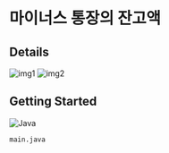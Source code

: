 # 마이너스 통장의 잔고액

## Details
![img1](https://github.com/user-attachments/assets/63baa2ba-ad39-48de-a3c7-49ac0987325e)
![img2](https://github.com/user-attachments/assets/1ee9c077-b585-49ea-9dd2-f7d14a9167db)

## Getting Started
![Java](https://img.shields.io/badge/java-%23ED8B00.svg?style=for-the-badge&logo=openjdk&logoColor=white)
```
main.java
```
